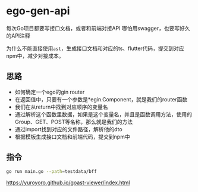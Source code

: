 # ego-gen-api
每次Go项目都要写接口文档，或者和前端对接API
哪怕用swagger，也要写好久的API注释

为什么不能直接使用`ast`，生成接口文档和对应的ts、flutter代码，提交到对应npm中，减少对接成本。

## 思路
* 如何确定一个ego的gin router
* 在返回值中，只要有一个参数是*egin.Component，就是我们的router函数
* 我们在从return中找到对应顺序的变量名
* 通过解析这个函数里数据，如果是这个变量名，并且是函数调用方法，使用的Group、GET、POST等名称，那么就是我们的方法
* 通过import找到对应的文件路径，解析他的dto
* 根据模板生成接口文档和前端代码，提交到npm中

## 指令
```bash
go run main.go --path=testdata/bff
```

https://yuroyoro.github.io/goast-viewer/index.html
